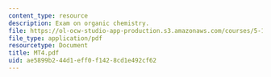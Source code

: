 ```yaml
---
content_type: resource
description: Exam on organic chemistry.
file: https://ol-ocw-studio-app-production.s3.amazonaws.com/courses/5-13-organic-chemistry-ii-fall-2003/ae5899b244d1eff0f1428cd1e492cf62_MT4.pdf
file_type: application/pdf
resourcetype: Document
title: MT4.pdf
uid: ae5899b2-44d1-eff0-f142-8cd1e492cf62
---
```

